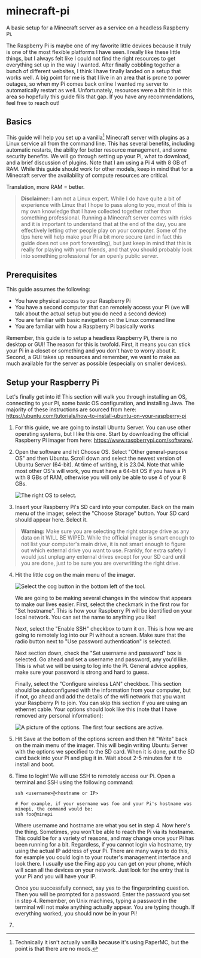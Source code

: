 # minecraft-pi

A basic setup for a Minecraft server as a service on a headless Raspberry Pi.

The Raspberry Pi is maybe one of my favorite little devices because it truly is one of the most flexible platforms I have seen.  I really like these little things, but I always felt like I could not find the right resources to get everything set up in the way I wanted.  After finally cobbling together a bunch of different websites, I think I have finally landed on a setup that works well.  A big point for me is that I live in an area that is prone to power outages, so when my Pi comes back online I wanted my server to automatically restart as well.  Unfortunately, resources were a bit thin in this area so hopefully this guide fills that gap.  If you have any recommendations, feel free to reach out!

## Basics

This guide will help you set up a vanilla[^1] Minecraft server with plugins as a Linux service all from the command line.  This has several benefits, including automatic restarts, the ability for better resource management, and some security benefits.  We will go through setting up your Pi, what to download, and a brief discussion of plugins.  Note that I am using a Pi 4 with 8 GB of RAM.  While this guide should work for other models, keep in mind that for a Minecraft server the availability of compute resources are critical.  

Translation, more RAM = better.  

[^1]: Technically it isn't actually vanilla because it's using PaperMC, but the point is that there are no mods.  

> **Disclaimer:**  I am not a Linux expert.  While I do have quite a bit of experience with Linux that I hope to pass along to you, most of this is my own knowledge that I have collected together rather than something professional.  Running a Minecraft server comes with risks and it is important to understand that at the end of the day, you are effectively letting other people play on your computer.  Some of the tips here will help make your Pi a bit more secure (and in fact this guide does not use port forwarding), but just keep in mind that this is really for playing with your friends, and that you should probably look into something professional for an openly public server.  

## Prerequisites

This guide assumes the following:
- You have physical access to your Raspberry Pi
- You have a second computer that can remotely access your Pi (we will talk about the actual setup but you do need a second device)
- You are familiar with basic navigation on the Linux command line
- You are familiar with how a Raspberry Pi basically works

Remember, this guide is to setup a headless Raspberry Pi, there is no desktop or GUI!  The reason for this is twofold.  First, it means you can stick your Pi in a closet or something and you don't have to worry about it.  Second, a GUI takes up resources and remember, we want to make as much available for the server as possible (especially on smaller devices).

## Setup your Raspberry Pi

Let's finally get into it!  This section will walk you through installing an OS, connecting to your Pi, some basic OS configuration, and installing Java.  The majority of these instructions are sourced from here: https://ubuntu.com/tutorials/how-to-install-ubuntu-on-your-raspberry-pi

1. For this guide, we are going to install Ubuntu Server.  You can use other operating systems, but I like this one.  Start by downloading the official Raspberry Pi imager from here: https://www.raspberrypi.com/software/.  

2. Open the software and hit Choose OS.  Select "Other general-purpose OS" and then Ubuntu.  Scroll down and select the newest version of Ubuntu Server (64-bit).  At time of writing, it is 23.04.  Note that while most other OS's will work, you must have a 64-bit OS if you have a Pi with 8 GBs of RAM, otherwise you will only be able to use 4 of your 8 GBs.  

   ![The right OS to select.](images/os_choice.png)

3. Insert your Raspberry Pi's SD card into your computer.  Back on the main menu of the imager, select the "Choose Storage" button.  Your SD card should appear here.  Select it.  

> **Warning:** Make sure you are selecting the right storage drive as any data on it WILL BE WIPED.  While the official imager is smart enough to not list your computer's main drive, it is not smart enough to figure out which external drive you want to use.  Frankly, for extra safety I would just unplug any external drives except for your SD card until you are done, just to be sure you are overwritting the right drive.

4. Hit the little cog on the main menu of the imager. 

   ![Select the cog button in the bottom left of the tool.](images/advanced_button.png)

   We are going to be making several changes in the window that appears to make our lives easier.  First, select the checkmark in the first row for "Set hostname".  This is how your Raspberry Pi will be identified on your local network.  You can set the name to anything you like!

   Next, select the "Enable SSH" checkbox to turn it on.  This is how we are going to remotely log into our Pi without a screen.  Make sure that the radio button next to "Use password authentication" is selected.  
   
   Next section down, check the "Set username and password" box is selected.  Go ahead and set a username and password, any you'd like.  This is what we will be using to log into the Pi.  General advice applies, make sure your password is strong and hard to guess.  

   Finally, select the "Configure wireless LAN" checkbox.  This section should be autoconfigured with the information from your computer, but if not, go ahead and add the details of the wifi network that you want your Raspberry Pi to join.  You can skip this section if you are using an ethernet cable.  Your options should look like this (note that I have removed any personal information):

   ![A picture of the options.  The first four sections are active.](images/advanced_options.png)

5. Hit Save at the bottom of the options screen and then hit "Write" back on the main menu of the imager.  This will begin writing Ubuntu Server with the options we specified to the SD card.  When it is done, put the SD card back into your Pi and plug it in.  Wait about 2-5 minutes for it to install and boot.  

6. Time to login! We will use SSH to remotely access our Pi.  Open a terminal and SSH using the following command:
   ```shell
   ssh <username>@<hostname or IP>

   # For example, if your username was foo and your Pi's hostname was minepi, the command would be:
   ssh foo@minepi
   ```
   Where username and hostname are what you set in step 4.  Now here's the thing.  Sometimes, you won't be able to reach the Pi via its hostname.  This could be for a variety of reasons, and may change once your Pi has been running for a bit.  Regardless, if you cannot login via hostname, try using the actual IP address of your Pi.  There are many ways to do this, for example you could login to your router's management interface and look there.  I usually use the Fing app you can get on your phone, which will scan all the devices on your network.  Just look for the entry that is your Pi and you will have your IP.  

   Once you successfully connect, say yes to the fingerprinting question.  Then you will be prompted for a password.  Enter the password you set in step 4.  Remember, on Unix machines, typing a password in the terminal will not make anything actually appear.  You are typing though.  If everything worked, you should now be in your Pi!

7. 

